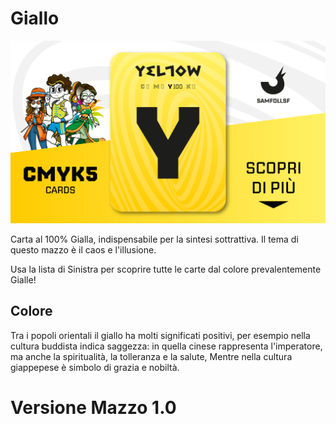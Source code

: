 # Giallo

![giallo](eg/giallo.jpg)

Carta al 100% Gialla, indispensabile per la sintesi sottrattiva. Il tema di questo mazzo è il caos e l'illusione.

Usa la lista di Sinistra per scoprire tutte le carte dal colore prevalentemente Gialle!

## Colore

 Tra i popoli orientali il giallo ha molti significati positivi, per esempio nella cultura buddista indica saggezza: in quella cinese rappresenta l'imperatore, ma anche la spiritualità, la tolleranza e la salute, Mentre nella cultura giappepese è simbolo di grazia e nobiltà.

# Versione Mazzo 1.0
